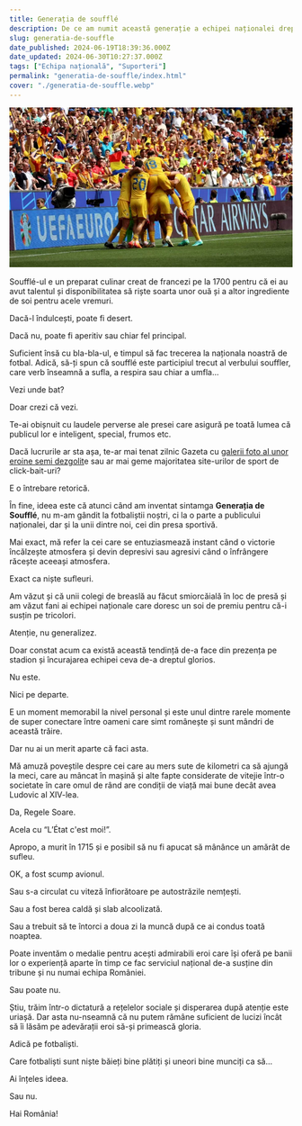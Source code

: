 ```yaml
---
title: Generația de soufflé
description: De ce am numit această generație a echipei naționalei drept generația de soufflé. Și de ce am inclus în sintagmă și o parte a publicului, dar și a presei sportive.
slug: generatia-de-souffle
date_published: 2024-06-19T18:39:36.000Z
date_updated: 2024-06-30T10:27:37.000Z
tags: ["Echipa națională", "Suporteri"]
permalink: "generatia-de-souffle/index.html"
cover: "./generatia-de-souffle.webp"
---
```


![Această generație a naționalei entuziasmează și dezamăgește de-o manieră isterică](./generatia-de-souffle.webp)


Soufflé-ul e un preparat culinar creat de francezi pe la 1700 pentru că ei au avut talentul și disponibilitatea să riște soarta unor ouă și a altor ingrediente de soi pentru acele vremuri.

Dacă-l îndulcești, poate fi desert.

Dacă nu, poate fi aperitiv sau chiar fel principal.

Suficient însă cu bla-bla-ul, e timpul să fac trecerea la naționala noastră de fotbal. Adică, să-ți spun că soufflé este participiul trecut al verbului souffler, care verb înseamnă a sufla, a respira sau chiar a umfla...

Vezi unde bat?

Doar crezi că vezi. 

Te-ai obișnuit cu laudele perverse ale presei care asigură pe toată lumea că publicul lor e inteligent, special, frumos etc.

Dacă lucrurile ar sta așa, te-ar mai tenat zilnic Gazeta cu [galerii foto al unor eroine semi dezgolit](https://www.cameravar.ro/gazeta-sporturilor-articole-femei-goale/)e sau ar mai geme majoritatea site-urilor de sport de click-bait-uri?

E o întrebare retorică.

În fine, ideea este că atunci când am inventat sintamga **Generația de Soufflé**, nu m-am gândit la fotbaliștii noștri, ci la o parte a publicului naționalei, dar și la unii dintre noi, cei din presa sportivă.

Mai exact, mă refer la cei care se entuziasmează instant când o victorie încălzește atmosfera și devin depresivi sau agresivi când o înfrângere răcește aceeași atmosfera.

Exact ca niște sufleuri.

Am văzut și că unii colegi de breaslă au făcut smiorcăială în loc de presă și am văzut fani ai echipei naționale care doresc un soi de premiu pentru că-i susțin pe tricolori.

Atenție, nu generalizez.

Doar constat acum ca există această tendință de-a face din prezența pe stadion și încurajarea echipei ceva de-a dreptul glorios.

Nu este.

Nici pe departe.

E un moment memorabil la nivel personal și este unul dintre rarele momente de super conectare între oameni care simt românește și sunt mândri de această trăire.

Dar nu ai un merit aparte că faci asta.

Mă amuză poveștile despre cei care au mers sute de kilometri ca să ajungă la meci, care au mâncat în mașină și alte fapte considerate de vitejie într-o societate în care omul de rând are condiții de viață mai bune decât avea Ludovic al XIV-lea.

Da, Regele Soare.

Acela cu “L’État c'est moi!”.

Apropo, a murit în 1715 și e posibil să nu fi apucat să mânânce un amărât de sufleu.

OK, a fost scump avionul.

Sau s-a circulat cu viteză înfiorătoare pe autostrăzile nemțești.

Sau a fost berea caldă și slab alcoolizată.

Sau a trebuit să te întorci a doua zi la muncă după ce ai condus toată noaptea.

Poate inventăm o medalie pentru acești admirabili eroi care își oferă pe banii lor o experiență aparte în timp ce fac serviciul național de-a susține din tribune și nu numai echipa României.

Sau poate nu.

Știu, trăim într-o dictatură a rețelelor sociale și disperarea după atenție este uriașă. Dar asta nu-nseamnă că nu putem rămâne suficient de lucizi încât să îi lăsăm pe adevărații eroi să-și primească gloria.

Adică pe fotbaliști.

Care fotbaliști sunt niște băieți bine plătiți și uneori bine munciți ca să...

Ai înțeles ideea.

Sau nu.

Hai România!
